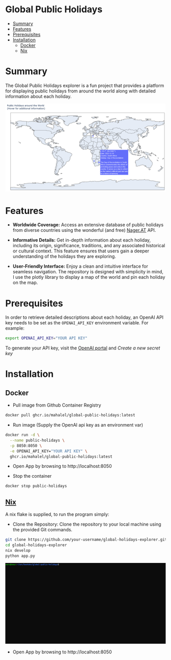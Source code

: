 # Global Public Holidays

- [Summary](#summary)
- [Features](#features)
- [Prerequisites](#prerequisites)
- [Installation](#installation)
  - [Docker](#docker)
  - [Nix](#nix)


# Summary

The Global Public Holidays explorer is a fun project that provides a platform for displaying public holidays from around the world along with detailed information about each holiday.

![example](assets/public_holidays_example.png)



# Features

 - **Worldwide Coverage:** Access an extensive database of public holidays from diverse countries using the wonderful (and free) [Nager.AT](https://date.nager.at/) API.

 - **Informative Details:** Get in-depth information about each holiday, including its origin, significance, traditions, and any associated historical or cultural context. This feature ensures that users gain a deeper understanding of the holidays they are exploring.

 - **User-Friendly Interface:** Enjoy a clean and intuitive interface for seamless navigation. The repository is designed with simplicity in mind, I use the plotly library to display a map of the world and pin each holiday on the map.

# Prerequisites

In order to retrieve detailed descriptions about each holiday, an OpenAI API key needs to be set as the `OPENAI_API_KEY` environment variable.
For example:
```bash
export OPENAI_API_KEY="YOUR API KEY"
```

To generate your API key, visit the [OpenAI portal](https://platform.openai.com/api-keys) and _Create a new secret key_

# Installation



## Docker

- Pull image from Github Container Registry
```bash
docker pull ghcr.io/mahalel/global-public-holidays:latest
```

- Run image (Supply the OpenAI api key as an environment var)
```bash
docker run -d \
  --name public-holidays \
  -p 8050:8050 \
  -e OPENAI_API_KEY="YOUR API KEY" \
  ghcr.io/mahalel/global-public-holidays:latest
```

- Open App by browsing to http://localhost:8050

- Stop the container

```bash
docker stop public-holidays
```

## [Nix](https://nix.dev/)

A nix flake is supplied, to run the program simply:

- Clone the Repository: Clone the repository to your local machine using the provided Git commands.

```bash
git clone https://github.com/your-username/global-holidays-explorer.git
cd global-holidays-explorer
nix develop
python app.py
```

![nix develop](./assets/nix_develop.gif)

- Open App by browsing to http://localhost:8050
